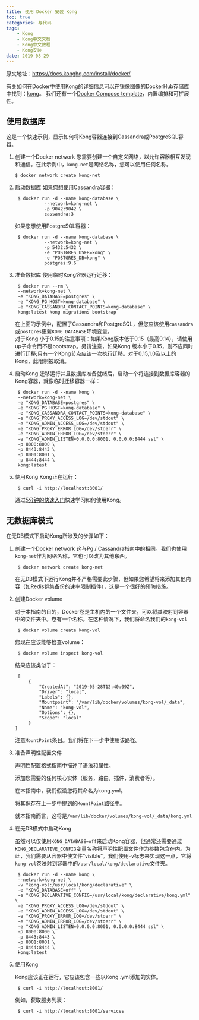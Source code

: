 ```yaml
---
title: 使用 Docker 安装 Kong
toc: true
categories: 与代码
tags: 
	- Kong
	- Kong中文文档
	- Kong中文教程
	- Kong安装
date: 2019-08-29
---
```


原文地址：https://docs.konghq.com/install/docker/

有关如何在Docker中使用Kong的详细信息可以在镜像图像的DockerHub存储库中找到：[kong](https://hub.docker.com/_/kong/)。
我们还有一个[Docker Compose template](https://github.com/Kong/docker-kong/tree/master/compose)，内置编排和可扩展性。

## 使用数据库

这是一个快速示例，显示如何将Kong容器连接到Cassandra或PostgreSQL容器。

1. 创建一个Docker network
	您需要创建一个自定义网络，以允许容器相互发现和通信。在此示例中，`kong-net`是网络名称，您可以使用任何名称。
    ```
    $ docker network create kong-net
    ```
2. 启动数据库
	如果您想使用Cassandra容器：
    ```
     $ docker run -d --name kong-database \
               --network=kong-net \
               -p 9042:9042 \
               cassandra:3
    ```
    如果您想使用PostgreSQL容器：
    ```
     $ docker run -d --name kong-database \
               --network=kong-net \
               -p 5432:5432 \
               -e "POSTGRES_USER=kong" \
               -e "POSTGRES_DB=kong" \
               postgres:9.6
    ```
3. 准备数据库
	使用临时Kong容器运行迁移：
    ```
     $ docker run --rm \
     --network=kong-net \
     -e "KONG_DATABASE=postgres" \
     -e "KONG_PG_HOST=kong-database" \
     -e "KONG_CASSANDRA_CONTACT_POINTS=kong-database" \
     kong:latest kong migrations bootstrap
    ```
    在上面的示例中，配置了Cassandra和PostgreSQL，但您应该使用`cassandra`或`postgres`更新`KONG_DATABASE`环境变量。    
    对于Kong 小于0.15的注意事项：如果Kong版本低于0.15（最高0.14），请使用up子命令而不是bootstrap。另请注意，如果Kong  版本小于0.15，则不应同时进行迁移;只有一个Kong节点应该一次执行迁移。对于0.15,1.0及以上的Kong，此限制被取消。

4. 启动Kong
	迁移运行并且数据库准备就绪后，启动一个将连接到数据库容器的Kong容器，就像临时迁移容器一样：
    ```
     $ docker run -d --name kong \
     --network=kong-net \
     -e "KONG_DATABASE=postgres" \
     -e "KONG_PG_HOST=kong-database" \
     -e "KONG_CASSANDRA_CONTACT_POINTS=kong-database" \
     -e "KONG_PROXY_ACCESS_LOG=/dev/stdout" \
     -e "KONG_ADMIN_ACCESS_LOG=/dev/stdout" \
     -e "KONG_PROXY_ERROR_LOG=/dev/stderr" \
     -e "KONG_ADMIN_ERROR_LOG=/dev/stderr" \
     -e "KONG_ADMIN_LISTEN=0.0.0.0:8001, 0.0.0.0:8444 ssl" \
     -p 8000:8000 \
     -p 8443:8443 \
     -p 8001:8001 \
     -p 8444:8444 \
     kong:latest
    ```

5. 使用Kong
	Kong正在运行：
    ```
     $ curl -i http://localhost:8001/
    ```
    通过[5分钟的快速入门](https://docs.konghq.com/latest/getting-started/quickstart)快速学习如何使用Kong。

## 无数据库模式

在无DB模式下启动Kong所涉及的步骤如下：

1. 创建一个Docker network
	这与Pg / Cassandra指南中的相同。我们也使用`kong-net`作为网络名称，它也可以改为其他东西。
    ```
     $ docker network create kong-net
    ```
    在无DB模式下运行Kong并不严格需要此步骤，但如果您希望将来添加其他内容（如Redis群集备份的速率限制插件），这是一个很好的预防措施。

2. 创建Docker volume

	对于本指南的目的，Docker卷是主机内的一个文件夹，可以将其映射到容器中的文件夹中。卷有一个名称。在这种情况下，我们将命名我们的`kong-vol`
    ```
     $ docker volume create kong-vol
    ```
    您现在应该能够检查volume：
    ```
     $ docker volume inspect kong-vol
    ```
    结果应该类似于：
    ```
     [
         {
             "CreatedAt": "2019-05-28T12:40:09Z",
             "Driver": "local",
             "Labels": {},
             "Mountpoint": "/var/lib/docker/volumes/kong-vol/_data",
             "Name": "kong-vol",
             "Options": {},
             "Scope": "local"
         }
 	]
    ```
    注意`MountPoint`条目。我们将在下一步中使用该路径。

3. 准备声明性配置文件

	[声明性配置格式](https://docs.konghq.com/1.3.x/db-less-and-declarative-config/#the-declarative-configuration-format)指南中描述了语法和属性。
    
    添加您需要的任何核心实体（服务，路由，插件，消费者等）。
    
    在本指南中，我们假设您将其命名为kong.yml。
    
    将其保存在上一步中提到的`MountPoint`路径中。
    
    就本指南而言，这将是`/var/lib/docker/volumes/kong-vol/_data/kong.yml`

4. 在无DB模式中启动Kong
	
    虽然可以仅使用`KONG_DATABASE=off`来启动Kong容器，但通常还需要通过`KONG_DECLARATIVE_CONFIG`变量名称将声明性配置文件作为参数包含在内。为此，我们需要从容器中使文件“visible”。我们使用`-v`标志来实现这一点，它将`kong-vol`卷映射到容器中的`/usr/local/kong/declarative`文件夹。
    ```
     $ docker run -d --name kong \
     --network=kong-net \
     -v "kong-vol:/usr/local/kong/declarative" \
     -e "KONG_DATABASE=off" \
     -e "KONG_DECLARATIVE_CONFIG=/usr/local/kong/declarative/kong.yml" \
     -e "KONG_PROXY_ACCESS_LOG=/dev/stdout" \
     -e "KONG_ADMIN_ACCESS_LOG=/dev/stdout" \
     -e "KONG_PROXY_ERROR_LOG=/dev/stderr" \
     -e "KONG_ADMIN_ERROR_LOG=/dev/stderr" \
     -e "KONG_ADMIN_LISTEN=0.0.0.0:8001, 0.0.0.0:8444 ssl" \
     -p 8000:8000 \
     -p 8443:8443 \
     -p 8001:8001 \
     -p 8444:8444 \
     kong:latest
    ```

5. 使用Kong
	
    Kong应该正在运行，它应该包含一些以Kong .yml添加的实体。
    ```
     $ curl -i http://localhost:8001/
    ```
    例如，获取服务列表：
    ```
     $ curl -i http://localhost:8001/services
    ```
    






